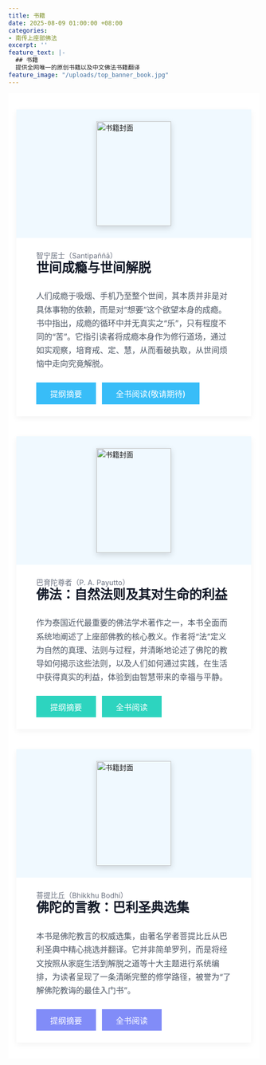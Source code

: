 ```yaml
---
title: 书籍
date: 2025-08-09 01:00:00 +08:00
categories:
- 南传上座部佛法
excerpt: ''
feature_text: |-
  ## 书籍
  提供全网唯一的原创书籍以及中文佛法书籍翻译
feature_image: "/uploads/top_banner_book.jpg"
---
```


<div style="display:flex; flex-direction:column; align-items:center; padding:2rem 1rem; background-color:#ffffff;">
<!-- 书籍 1 --><div style="background-color:#ffffff; box-shadow:0 4px 12px rgba(0,0,0,0.05); overflow:hidden; display:flex; flex-wrap: wrap; width:100%; max-width:960px; margin-bottom:2.5rem; transition:box-shadow .3s ease;" onmouseover="this.style.boxShadow='0 8px 20px rgba(0,0,0,0.1)';" onmouseout="this.style.boxShadow='0 4px 12px rgba(0,0,0,0.05)';"><div style="flex: 1 1 260px; background-color:#f0f9ff; display:flex; align-items:center; justify-content:center; padding:1.5rem; min-width: 260px;"><img src="/uploads/addict2freedom/cover.jpg" alt="书籍封面" style="width:150px; height:210px; object-fit:cover; box-shadow:0 4px 12px rgba(0,0,0,0.15);"></div><div style="flex: 999 1 300px; padding:1.5rem 2.5rem; display:flex; flex-direction:column; justify-content:center; min-width: 300px;"><div style="margin-bottom: .75rem;"><span style="font-size:0.9rem; color:#6b7280;">智宁居士（Santipaññā）</span><br /><span style="font-size:1.6rem; font-weight:600; color:#111827; line-height:1.2;">世间成瘾与世间解脱</span></div><p style="font-size:1rem; line-height:1.7; color:#4b5563; margin-bottom:1.5rem;">人们成瘾于吸烟、手机乃至整个世间，其本质并非是对具体事物的依赖，而是对“想要”这个欲望本身的成瘾。书中指出，成瘾的循环中并无真实之“乐”，只有程度不同的“苦”。它指引读者将成瘾本身作为修行道场，通过如实观察，培育戒、定、慧，从而看破执取，从世间烦恼中走向究竟解脱。</p><div style="margin-top:auto;"><a href="/book-intro/addict2freedom/" target="_blank" rel="noopener noreferrer" style="text-decoration:none; padding:.6rem 1.75rem; font-size:1rem; font-weight:500; text-align:center; display:inline-block; background-color:#38bdf8; color:#ffffff; transition:background-color .2s ease; margin-right: 0.75rem;" onmouseover="this.style.backgroundColor='#0ea5e9'" onmouseout="this.style.backgroundColor='#38bdf8'">提纲摘要</a><a href="#" target="_blank" rel="noopener noreferrer" style="text-decoration:none; padding:.6rem 1.75rem; font-size:1rem; font-weight:500; text-align:center; display:inline-block; background-color:#38bdf8; color:#ffffff; transition:background-color .2s ease;" onmouseover="this.style.backgroundColor='#0ea5e9'" onmouseout="this.style.backgroundColor='#38bdf8'">全书阅读(敬请期待)</a></div></div></div>
<!-- 书籍 2 --><div style="background-color:#ffffff; box-shadow:0 4px 12px rgba(0,0,0,0.05); overflow:hidden; display:flex; flex-wrap: wrap; width:100%; max-width:960px; margin-bottom:2.5rem; transition:box-shadow .3s ease;" onmouseover="this.style.boxShadow='0 8px 20px rgba(0,0,0,0.1)';" onmouseout="this.style.boxShadow='0 4px 12px rgba(0,0,0,0.05)';"><div style="flex: 1 1 260px; background-color:#f0f9ff; display:flex; align-items:center; justify-content:center; padding:1.5rem; min-width: 260px;"><img src="/uploads/buddhadhamma/includes/images/buddhadhamma-cover-front.jpg" alt="书籍封面" style="width:150px; height:210px; object-fit:cover; box-shadow:0 4px 12px rgba(0,0,0,0.15);"></div><div style="flex: 999 1 300px; padding:1.5rem 2.5rem; display:flex; flex-direction:column; justify-content:center; min-width: 300px;"><div style="margin-bottom: .75rem;"><span style="font-size:0.9rem; color:#6b7280;">巴育陀尊者（P. A. Payutto）</span><br /><span style="font-size:1.6rem; font-weight:600; color:#111827; line-height:1.2;">佛法：自然法则及其对生命的利益</span></div><p style="font-size:1rem; line-height:1.7; color:#4b5563; margin-bottom:1.5rem;">作为泰国近代最重要的佛法学术著作之一，本书全面而系统地阐述了上座部佛教的核心教义。作者将“法”定义为自然的真理、法则与过程，并清晰地论述了佛陀的教导如何揭示这些法则，以及人们如何通过实践，在生活中获得真实的利益，体验到由智慧带来的幸福与平静。</p><div style="margin-top:auto;"><a href="/book-intro/buddhadhamma/" target="_blank" rel="noopener noreferrer" style="text-decoration:none; padding:.6rem 1.75rem; font-size:1rem; font-weight:500; text-align:center; display:inline-block; background-color:#2dd4bf; color:#ffffff; transition:background-color .2s ease; margin-right: 0.75rem;" onmouseover="this.style.backgroundColor='#14b8a6'" onmouseout="this.style.backgroundColor='#2dd4bf'">提纲摘要</a><a href="/buddhadhamma/" target="_blank" rel="noopener noreferrer" style="text-decoration:none; padding:.6rem 1.75rem; font-size:1rem; font-weight:500; text-align:center; display:inline-block; background-color:#2dd4bf; color:#ffffff; transition:background-color .2s ease;" onmouseover="this.style.backgroundColor='#14b8a6'" onmouseout="this.style.backgroundColor='#2dd4bf'">全书阅读</a></div></div></div>
<!-- 书籍 3 --><div style="background-color:#ffffff; box-shadow:0 4px 12px rgba(0,0,0,0.05); overflow:hidden; display:flex; flex-wrap: wrap; width:100%; max-width:960px; transition:box-shadow .3s ease;" onmouseover="this.style.boxShadow='0 8px 20px rgba(0,0,0,0.1)';" onmouseout="this.style.boxShadow='0 4px 12px rgba(0,0,0,0.05)';"><div style="flex: 1 1 260px; background-color:#f0f9ff; display:flex; align-items:center; justify-content:center; padding:1.5rem; min-width: 260px;"><img src="/uploads/buddhawords/cover.jpg" alt="书籍封面" style="width:150px; height:210px; object-fit:cover; box-shadow:0 4px 12px rgba(0,0,0,0.15);"></div><div style="flex: 999 1 300px; padding:1.5rem 2.5rem; display:flex; flex-direction:column; justify-content:center; min-width: 300px;"><div style="margin-bottom: .75rem;"><span style="font-size:0.9rem; color:#6b7280;">菩提比丘（Bhikkhu Bodhi）</span><br /><span style="font-size:1.6rem; font-weight:600; color:#111827; line-height:1.2;">佛陀的言教：巴利圣典选集</span></div><p style="font-size:1rem; line-height:1.7; color:#4b5563; margin-bottom:1.5rem;">本书是佛陀教言的权威选集，由著名学者菩提比丘从巴利圣典中精心挑选并翻译。它并非简单罗列，而是将经文按照从家庭生活到解脱之道等十大主题进行系统编排，为读者呈现了一条清晰完整的修学路径，被誉为“了解佛陀教诲的最佳入门书”。</p><div style="margin-top:auto;"><a href="/book-intro/buddhawords/" target="_blank" rel="noopener noreferrer" style="text-decoration:none; padding:.6rem 1.75rem; font-size:1rem; font-weight:500; text-align:center; display:inline-block; background-color:#818cf8; color:#ffffff; transition:background-color .2s ease; margin-right: 0.75rem;" onmouseover="this.style.backgroundColor='#6366f1'" onmouseout="this.style.backgroundColor='#818cf8'">提纲摘要</a><a href="/buddhawords/" target="_blank" rel="noopener noreferrer" style="text-decoration:none; padding:.6rem 1.75rem; font-size:1rem; font-weight:500; text-align:center; display:inline-block; background-color:#818cf8; color:#ffffff; transition:background-color .2s ease;" onmouseover="this.style.backgroundColor='#6366f1'" onmouseout="this.style.backgroundColor='#818cf8'">全书阅读</a></div></div></div>
</div>
